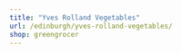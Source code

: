 ```yaml
---
title: "Yves Rolland Vegetables"
url: /edinburgh/yves-rolland-vegetables/
shop: greengrocer
---
```

